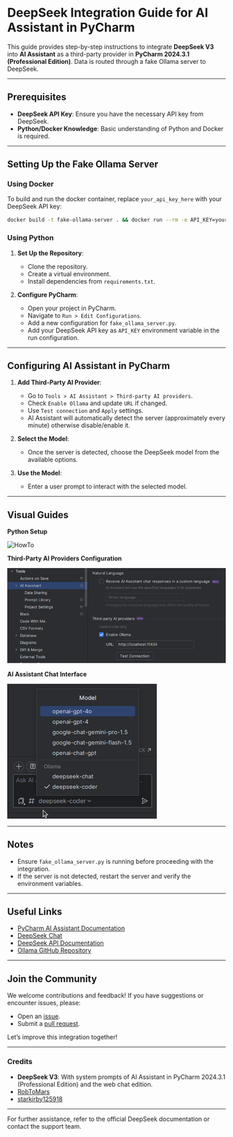 # DeepSeek Integration Guide for AI Assistant in PyCharm

This guide provides step-by-step instructions to integrate **DeepSeek V3** into **AI Assistant** as a third-party provider in **PyCharm 2024.3.1 (Professional Edition)**. Data is routed through a fake Ollama server to DeepSeek.

---

## Prerequisites
- **DeepSeek API Key**: Ensure you have the necessary API key from DeepSeek.
- **Python/Docker Knowledge**: Basic understanding of Python and Docker is required.

---

## Setting Up the Fake Ollama Server

### Using Docker
To build and run the docker container, replace `your_api_key_here` with your DeepSeek API key:
```bash
docker build -t fake-ollama-server . && docker run --rm -e API_KEY=your_api_key_here -p 11434:11434 fake-ollama-server
```

### Using Python
1. **Set Up the Repository**:
    - Clone the repository.
    - Create a virtual environment.
    - Install dependencies from `requirements.txt`.

2. **Configure PyCharm**:
    - Open your project in PyCharm.
    - Navigate to `Run > Edit Configurations`.
    - Add a new configuration for `fake_ollama_server.py`.
    - Add your DeepSeek API key as `API_KEY` environment variable in the run configuration.

---

## Configuring AI Assistant in PyCharm

1. **Add Third-Party AI Provider**:
    - Go to `Tools > AI Assistant > Third-party AI providers`.
    - Check `Enable Ollama` and update `URL` if changed.
    - Use `Test connection` and `Apply` settings.
    - AI Assistant will automatically detect the server (approximately every minute) otherwise disable/enable it.

2. **Select the Model**:
    - Once the server is detected, choose the DeepSeek model from the available options.

3. **Use the Model**:
    - Enter a user prompt to interact with the selected model.

---

## Visual Guides
**Python Setup**

![HowTo](resources/HowTo.gif)

**Third-Party AI Providers Configuration**

![Tools-AI_Assistant_Third-party_AI_providers](resources/Tools-AI_Assistant_Third-party_AI_providers.png)

**AI Assistant Chat Interface**

![AI_Assistant_Chat](resources/AI_Assistant_Chat.png)

---

## Notes
- Ensure `fake_ollama_server.py` is running before proceeding with the integration.
- If the server is not detected, restart the server and verify the environment variables.

---

## Useful Links
- [PyCharm AI Assistant Documentation](https://www.jetbrains.com/help/pycharm/ai-assistant.html)
- [DeepSeek Chat](https://chat.deepseek.com/)
- [DeepSeek API Documentation](https://api-docs.deepseek.com/)
- [Ollama GitHub Repository](https://github.com/ollama/ollama)

---

## Join the Community
We welcome contributions and feedback! If you have suggestions or encounter issues, please:
- Open an [issue](https://github.com/RobToMars/DeepSeek/issues).
- Submit a [pull request](https://github.com/RobToMars/DeepSeek/pulls).

Let’s improve this integration together!

---

### Credits
- **DeepSeek V3**: With system prompts of AI Assistant in PyCharm 2024.3.1 (Professional Edition) and the web chat edition.
- [RobToMars](https://github.com/RobToMars)
- [starkirby125918](https://github.com/starkirby125918)

---

For further assistance, refer to the official DeepSeek documentation or contact the support team.